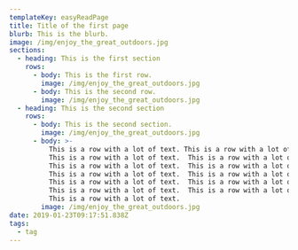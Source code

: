 ```yaml
---
templateKey: easyReadPage
title: Title of the first page
blurb: This is the blurb.
image: /img/enjoy_the_great_outdoors.jpg
sections:
  - heading: This is the first section
    rows:
      - body: This is the first row.
        image: /img/enjoy_the_great_outdoors.jpg
      - body: This is the second row.
        image: /img/enjoy_the_great_outdoors.jpg
  - heading: This is the second section
    rows:
      - body: This is the second section.
        image: /img/enjoy_the_great_outdoors.jpg
      - body: >-
          This is a row with a lot of text. This is a row with a lot of text. 
          This is a row with a lot of text.  This is a row with a lot of text. 
          This is a row with a lot of text.  This is a row with a lot of text. 
          This is a row with a lot of text.  This is a row with a lot of text. 
          This is a row with a lot of text.  This is a row with a lot of text. 
          This is a row with a lot of text.  This is a row with a lot of text. 
          This is a row with a lot of text.
        image: /img/enjoy_the_great_outdoors.jpg
date: 2019-01-23T09:17:51.838Z
tags:
  - tag
---
```


